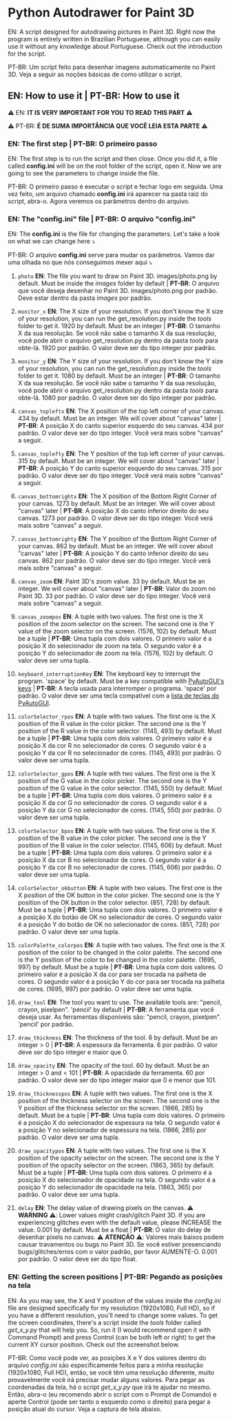 # Python Autodrawer for Paint 3D

EN: A script designed for autodrawing pictures in Paint 3D. Right now the program is entirely written in Brazilian Portuguese, although you can easily use it without any knowledge about Portuguese. Check out the introduction for the script.

PT-BR: Um script feito para desenhar imagens automaticamente no Paint 3D. Veja a seguir as noções básicas de como utilizar o script.

## EN: How to use it | PT-BR: How to use it

:warning: EN: **IT IS VERY IMPORTANT FOR YOU TO READ THIS PART** :warning:

:warning: PT-BR: **É DE SUMA IMPORTÂNCIA QUE VOCÊ LEIA ESTA PARTE** :warning:

### EN: The first step | PT-BR: O primeiro passo

EN: The first step is to run the script and then close. Once you did it, a file called **config.ini** will be on the root folder of the script, open it. Now we are going to see the parameters to change inside the file.

PT-BR: O primeiro passo é executar o script e fechar logo em seguida. Uma vez feito, um arquivo chamado **config.ini** irá aparecer na pasta raiz do script, abra-o. Agora veremos os parâmetros dentro do arquivo.

### EN: The "config.ini" file | PT-BR: O arquivo "config.ini"

EN: The **config.ini** is the file for changing the parameters. Let's take a look on what we can change here :arrow_heading_down:

PT-BR: O arquivo **config.ini** serve para mudar os parâmetros. Vamos dar uma olhada no que nós conseguimos mexer aqui :arrow_heading_down:

1.  `photo` **EN**: The file you want to draw on Paint 3D. images/photo.png by default. Must be inside the _images_ folder by default | **PT-BR**: O arquivo que você deseja desenhar no Paint 3D. images/photo.png por padrão. Deve estar dentro da pasta *images* por padrão.

2. `monitor_x` **EN**: The X size of your resolution. If you don't know the X size of your resolution, you can run the get_resolution.py inside the _tools_ folder to get it. 1920 by default. Must be an integer | **PT-BR**: O tamanho X da sua resolução. Se você não sabe o tamanho X da sua resolução, você pode abrir o arquivo get_resolution.py dentro da pasta _tools_ para obte-lá. 1920 por padrão. O valor deve ser do tipo integer por padrão.

3. `monitor_y` **EN**: The Y size of your resolution. If you don't know the Y size of your resolution, you can run the get_resolution.py inside the _tools_ folder to get it. 1080 by default. Must be an integer | **PT-BR**: O tamanho X da sua resolução. Se você não sabe o tamanho Y da sua resolução, você pode abrir o arquivo get_resolution.py dentro da pasta _tools_ para obte-lá. 1080 por padrão. O valor deve ser do tipo integer por padrão.

4.  `canvas_topleftx` **EN**: The X position of the top left corner of your canvas. 434 by default. Must be an integer. We will cover about "canvas" later | **PT-BR**: A posição X do canto superior esquerdo do seu canvas. 434 por padrão. O valor deve ser do tipo integer. Você verá mais sobre "canvas" a seguir.

5.  `canvas_toplefty` **EN**: The Y position of the top left corner of your canvas. 315 by default. Must be an integer. We will cover about "canvas" later | **PT-BR**: A posição Y do canto superior esquerdo do seu canvas. 315 por padrão. O valor deve ser do tipo integer. Você verá mais sobre "canvas" a seguir.

6.  `canvas_bottomrightx` **EN**: The X position of the Bottom Right Corner of your canvas. 1273 by default. Must be an integer. We will cover about "canvas" later | **PT-BR**: A posição X do canto inferior direito do seu canvas. 1273 por padrão. O valor deve ser do tipo integer. Você verá mais sobre "canvas" a seguir.

7.  `canvas_bottomrighty` **EN**: The Y position of the Bottom Right Corner of your canvas. 862 by default. Must be an integer. We will cover about "canvas" later | **PT-BR**: A posição Y do canto inferior direito do seu canvas. 862 por padrão. O valor deve ser do tipo integer. Você verá mais sobre "canvas" a seguir.

8.  `canvas_zoom` **EN**: Paint 3D's zoom value. 33 by default. Must be an integer. We will cover about "canvas" later | **PT-BR**: Valor do zoom no Paint 3D. 33 por padrão. O valor deve ser do tipo integer. Você verá mais sobre "canvas" a seguir.

9. `canvas_zoompos` **EN**: A tuple with two values. The first one is the X position of the zoom selector on the screen. The second one is the Y value of the zoom selector on the screen. (1576, 102) by default. Must be a tuple | **PT-BR**: Uma tupla com dois valores. O primeiro valor é a posição X do selecionador de zoom na tela. O segundo valor é a posição Y do selecionador de zoom na tela. (1576, 102) by default. O valor deve ser uma tupla.

9.  `keyboard_interruptionKey` **EN**: The keyboard key to interrupt the program. 'space' by default. Must be a key compatible with [PyAutoGUI's keys](https://pyautogui.readthedocs.io/en/latest/keyboard.html#keyboard-keys) | **PT-BR**: A tecla usada para interromper o programa. 'space' por padrão. O valor deve ser uma tecla compatível com a [lista de teclas do PyAutoGUI](https://pyautogui.readthedocs.io/en/latest/keyboard.html#keyboard-keys).
 
10.  `colorSelector_rpos` **EN**: A tuple with two values. The first one is the X position of the R value in the color picker. The second one is the Y position of the R value in the color selector. (1145, 493) by default. Must be a tuple | **PT-BR**: Uma tupla com dois valores. O primeiro valor é a posição X da cor R no selecionador de cores. O segundo valor é a posição Y da cor R no selecionador de cores. (1145, 493) por padrão. O valor deve ser uma tupla.

11.  `colorSelector_gpos` **EN**: A tuple with two values. The first one is the X position of the G value in the color picker. The second one is the Y position of the G value in the color selector. (1145, 550) by default. Must be a tuple | **PT-BR**: Uma tupla com dois valores. O primeiro valor é a posição X da cor G no selecionador de cores. O segundo valor é a posição Y da cor G no selecionador de cores. (1145, 550) por padrão. O valor deve ser uma tupla.

12.  `colorSelector_bpos` **EN**: A tuple with two values. The first one is the X position of the B value in the color picker. The second one is the Y position of the B value in the color selector. (1145, 606) by default. Must be a tuple | **PT-BR**: Uma tupla com dois valores. O primeiro valor é a posição X da cor B no selecionador de cores. O segundo valor é a posição Y da cor B no selecionador de cores. (1145, 606) por padrão. O valor deve ser uma tupla.

13.  `colorSelector_okbutton` **EN**: A tuple with two values. The first one is the X position of the OK button in the color picker. The second one is the Y position of the OK button in the color selector. (851, 728) by default. Must be a tuple | **PT-BR**: Uma tupla com dois valores. O primeiro valor é a posição X do botão de OK no selecionador de cores. O segundo valor é a posição Y do botão de OK no selecionador de cores. (851, 728) por padrão. O valor deve ser uma tupla.

14.  `colorPalette_colorpos` **EN**: A tuple with two values. The first one is the X position of the color to be changed in the color palette. The second one is the Y position of the color to be changed in the color palette. (1695, 997) by default. Must be a tuple | **PT-BR**: Uma tupla com dois valores. O primeiro valor é a posição X da cor para ser trocada na palheta de cores. O segundo valor é a posição Y do cor para ser trocada na palheta de cores. (1695, 997) por padrão. O valor deve ser uma tupla.

15.  `draw_tool` **EN**: The tool you want to use. The available tools are: "pencil, crayon, pixelpen". 'pencil' by default | **PT-BR**: A ferramenta que você deseja usar. As ferramentas disponíveis são: "pencil, crayon, pixelpen". 'pencil' por padrão.

16.  `draw_thickness` **EN**: The thickness of the tool. 6 by default. Must be an integer > 0 | **PT-BR**: A espessura da ferramenta. 6 por padrão. O valor deve ser do tipo integer e maior que 0.

17. `draw_opacity` **EN**: The opacity of the tool. 60 by default. Must be an integer > 0 and < 101 | **PT-BR**: A opacidade da ferramenta. 60 por padrão. O valor deve ser do tipo integer maior que 0 e menor que 101.

19.  `draw_thicknesspos` **EN**: A tuple with two values. The first one is the X position of the thickness selector on the screen. The second one is the Y position of the thickness selector on the screen. (1866, 285) by default. Must be a tuple | **PT-BR**: Uma tupla com dois valores. O primeiro é a posição X do selecionador de espessura na tela. O segundo valor é a posição Y no selecionador de espessura na tela. (1866, 285) por padrão. O valor deve ser uma tupla.

20.  `draw_opacitypos` **EN**: A tuple with two values. The first one is the X position of the opacity selector on the screen. The second one is the Y position of the opacity selector on the screen. (1863, 365) by default. Must be a tuple | **PT-BR**: Uma tupla com dois valores. O primeiro é a posição X do selecionador de opacidade na tela. O segundo valor é a posição Y do selecionador de opacidade na tela. (1863, 365) por padrão. O valor deve ser uma tupla.

21.  `delay` **EN**: The delay value of drawing pixels on the canvas. :warning: **WARNING** :warning:: Lower values might crash/glitch Paint 3D. If you are experiencing glitches even with the default value, please INCREASE the value. 0.001 by default. Must be a float | **PT-BR**: O valor do delay de desenhar pixels no canvas. :warning: **ATENÇÃO** :warning:: Valores mais baixos podem causar travamentos ou bugs no Paint 3D. Se você estiver presenciando bugs/glitches/erros com o valor padrão, por favor AUMENTE-O. 0.001 por padrão. O valor deve ser do tipo float.

### EN: Getting the screen positions | PT-BR: Pegando as posições na tela

EN: As you may see, the X and Y position of the values inside the _config.ini_ file are designed specifically for my resolution (1920x1080, Full HD), so if you have a different resolution, you'll need to change some values. To get the screen coordinates, there's a script inside the _tools_ folder called *get_x_y.py* that will help you. So, run it (I would recommend open it with Command Prompt) and press Control (can be both left or right) to get the current XY cursor position. Check out the screenshot below.

PT-BR: Como você pode ver, as posições X e Y dos valores dentro do arquivo _config.ini_ são específicamente feitos para a minha resolução (1920x1080, Full HD), então, se você têm uma resolução diferente, muito provavelmente você irá precisar mudar alguns valores. Para pegar as coordenadas da tela, há o script *get_x_y.py* que irá te ajudar no mesmo. Então, abra-o (eu recomendo abrir o script com o Prompt de Comando) e aperte Control (pode ser tanto o esquerdo como o direito) para pegar a posição atual do cursor. Veja a captura de tela abaixo.

<img scr = "README/get_x_y_example.png">
